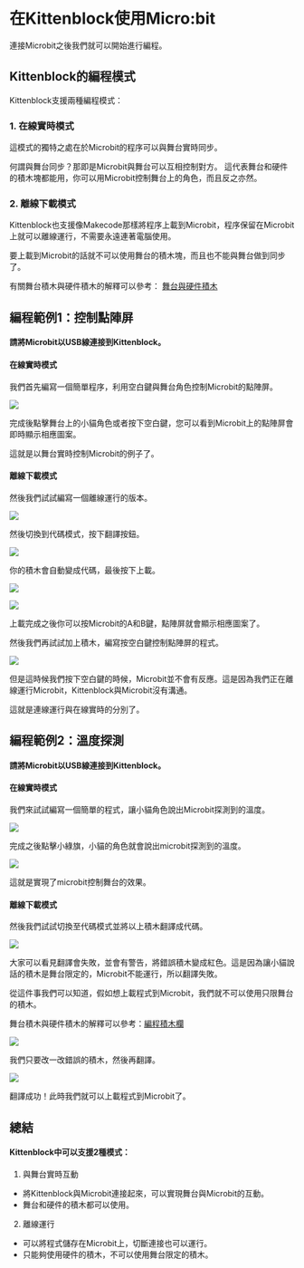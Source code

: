 # 在Kittenblock使用Micro:bit

連接Microbit之後我們就可以開始進行編程。

## Kittenblock的編程模式

Kittenblock支援兩種編程模式：

### 1. 在線實時模式

這模式的獨特之處在於Microbit的程序可以與舞台實時同步。

何謂與舞台同步？那即是Microbit與舞台可以互相控制對方。
這代表舞台和硬件的積木塊都能用，你可以用Microbit控制舞台上的角色，而且反之亦然。
    
### 2. 離線下載模式

Kittenblock也支援像Makecode那樣將程序上載到Microbit，程序保留在Microbit上就可以離線運行，不需要永遠連著電腦使用。

要上載到Microbit的話就不可以使用舞台的積木塊，而且也不能與舞台做到同步了。

有關舞台積木與硬件積木的解釋可以參考： [舞台與硬件積木](../interfaceIntro/codingblocks)

## 編程範例1：控制點陣屏

#### 請將Microbit以USB線連接到Kittenblock。

#### 在線實時模式

我們首先編寫一個簡單程序，利用空白鍵與舞台角色控制Microbit的點陣屏。

![](./images/example1a.png)

完成後點擊舞台上的小貓角色或者按下空白鍵，您可以看到Microbit上的點陣屏會即時顯示相應圖案。

這就是以舞台實時控制Microbit的例子了。

#### 離線下載模式

然後我們試試編寫一個離線運行的版本。

![](./images/example1b1.png)

然後切換到代碼模式，按下翻譯按鈕。

![](./images/upload1.png)

你的積木會自動變成代碼，最後按下上載。

![](./images/upload2.png)

![](./images/upload3.png)

上載完成之後你可以按Microbit的A和B鍵，點陣屏就會顯示相應圖案了。

然後我們再試試加上積木，編寫按空白鍵控制點陣屏的程式。

![](./images/example1b2.png)

但是這時候我們按下空白鍵的時候，Microbit並不會有反應。這是因為我們正在離線運行Microbit，Kittenblock與Microbit沒有溝通。

這就是連線運行與在線實時的分別了。

## 編程範例2：溫度探測

#### 請將Microbit以USB線連接到Kittenblock。

#### 在線實時模式

我們來試試編寫一個簡單的程式，讓小貓角色說出Microbit探測到的溫度。

![](./images/example2a1.png)

完成之後點擊小綠旗，小貓的角色就會說出microbit探測到的溫度。

![](./images/example2a2.png)

這就是實現了microbit控制舞台的效果。

#### 離線下載模式

然後我們試試切換至代碼模式並將以上積木翻譯成代碼。

![](./images/example2b1.png)

大家可以看見翻譯會失敗，並會有警告，將錯誤積木變成紅色。這是因為讓小貓說話的積木是舞台限定的，Microbit不能運行，所以翻譯失敗。

從這件事我們可以知道，假如想上載程式到Microbit，我們就不可以使用只限舞台的積木。

舞台積木與硬件積木的解釋可以參考：[編程積木欄](./interfaceIntro/codingblocks.md)

![](./images/example2b2.png)

我們只要改一改錯誤的積木，然後再翻譯。

![](./images/example2b3.png)

翻譯成功！此時我們就可以上載程式到Microbit了。

## 總結

#### Kittenblock中可以支援2種模式：

1. 與舞台實時互動
   
- 將Kittenblock與Microbit連接起來，可以實現舞台與Microbit的互動。
- 舞台和硬件的積木都可以使用。
    
2. 離線運行

- 可以將程式儲存在Microbit上，切斷連接也可以運行。
- 只能夠使用硬件的積木，不可以使用舞台限定的積木。